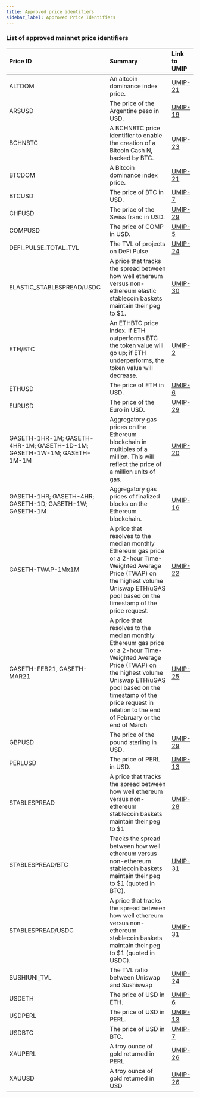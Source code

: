 ```yaml
---
title: Approved price identifiers
sidebar_label: Approved Price Identifiers
---
```



### List of approved mainnet price identifiers

|Price ID| Summary| Link to UMIP|
|:-------| :------| :-----------|
|ALTDOM| An altcoin dominance index price.| [UMIP-21](https://github.com/UMAprotocol/UMIPs/blob/master/UMIPs/umip-21.md)
|ARSUSD| The price of the Argentine peso in USD.| [UMIP-19](https://github.com/UMAprotocol/UMIPs/blob/master/UMIPs/umip-19.md)
|BCHNBTC| A BCHNBTC price identifier to enable the creation of a Bitcoin Cash N, backed by BTC.| [UMIP-23](https://github.com/UMAprotocol/UMIPs/blob/master/UMIPs/umip-23.md)
|BTCDOM| A Bitcoin dominance index price.| [UMIP-21](https://github.com/UMAprotocol/UMIPs/blob/master/UMIPs/umip-21.md)
|BTCUSD| The price of BTC in USD.| [UMIP-7](https://github.com/UMAprotocol/UMIPs/blob/master/UMIPs/umip-7.md)
|CHFUSD| The price of the Swiss franc in USD.| [UMIP-29](https://github.com/UMAprotocol/UMIPs/blob/master/UMIPs/umip-29.md)
|COMPUSD| The price of COMP in USD.| [UMIP-5](https://github.com/UMAprotocol/UMIPs/blob/master/UMIPs/umip-5.md)
|DEFI_PULSE_TOTAL_TVL| The TVL of projects on DeFi Pulse| [UMIP-24](https://github.com/UMAprotocol/UMIPs/blob/master/UMIPs/umip-24.md)
|ELASTIC_STABLESPREAD/USDC| A price that tracks the spread between how well ethereum versus non-ethereum elastic stablecoin baskets maintain their peg to $1.| [UMIP-30](https://github.com/UMAprotocol/UMIPs/blob/master/UMIPs/umip-30.md)
|ETH/BTC| An ETHBTC price index. If ETH outperforms BTC the token value will go up; if ETH underperforms, the token value will decrease.| [UMIP-2](https://github.com/UMAprotocol/UMIPs/blob/master/UMIPs/umip-2.md)
|ETHUSD| The price of ETH in USD.| [UMIP-6](https://github.com/UMAprotocol/UMIPs/blob/master/UMIPs/umip-6.md)
|EURUSD| The price of the Euro in USD.| [UMIP-29](https://github.com/UMAprotocol/UMIPs/blob/master/UMIPs/umip-29.md)
|GASETH-1HR-1M; GASETH-4HR-1M; GASETH-1D-1M; GASETH-1W-1M; GASETH-1M-1M| Aggregatory gas prices on the Ethereum blockchain in multiples of a million. This will reflect the price of a million units of gas.| [UMIP-20](https://github.com/UMAprotocol/UMIPs/blob/master/UMIPs/umip-20.md)
|GASETH-1HR; GASETH-4HR; GASETH-1D; GASETH-1W; GASETH-1M| Aggregatory gas prices of finalized blocks on the Ethereum blockchain.| [UMIP-16](https://github.com/UMAprotocol/UMIPs/blob/master/UMIPs/umip-16.md)
|GASETH-TWAP-1Mx1M|  A price that resolves to the median monthly Ethereum gas price or a 2-hour Time-Weighted Average Price (TWAP) on the highest volume Uniswap ETH/uGAS pool based on the timestamp of the price request.| [UMIP-22](https://github.com/UMAprotocol/UMIPs/blob/master/UMIPs/umip-22.md)
|GASETH-FEB21, GASETH-MAR21| A price that resolves to the median monthly Ethereum gas price or a 2-hour Time-Weighted Average Price (TWAP) on the highest volume Uniswap ETH/uGAS pool based on the timestamp of the price request in relation to the end of February or the end of March| [UMIP-25](https://github.com/UMAprotocol/UMIPs/blob/master/UMIPs/umip-25.md)
|GBPUSD| The price of the pound sterling in USD.| [UMIP-29](https://github.com/UMAprotocol/UMIPs/blob/master/UMIPs/umip-29.md)
|PERLUSD| The price of PERL in USD.| [UMIP-13](https://github.com/UMAprotocol/UMIPs/blob/master/UMIPs/umip-13.md)
|STABLESPREAD| A price that tracks the spread between how well ethereum versus non-ethereum stablecoin baskets maintain their peg to $1| [UMIP-28](https://github.com/UMAprotocol/UMIPs/blob/master/UMIPs/umip-28.md)
|STABLESPREAD/BTC| Tracks the spread between how well ethereum versus non-ethereum stablecoin baskets maintain their peg to $1 (quoted in BTC).| [UMIP-31](https://github.com/UMAprotocol/UMIPs/blob/master/UMIPs/umip-31.md)
|STABLESPREAD/USDC| A price that tracks the spread between how well ethereum versus non-ethereum stablecoin baskets maintain their peg to $1 (quoted in USDC).| [UMIP-31](https://github.com/UMAprotocol/UMIPs/blob/master/UMIPs/umip-31.md)
|SUSHIUNI_TVL| The TVL ratio between Uniswap and Sushiswap| [UMIP-24](https://github.com/UMAprotocol/UMIPs/blob/master/UMIPs/umip-24.md)
|USDETH| The price of USD in ETH.| [UMIP-6](https://github.com/UMAprotocol/UMIPs/blob/master/UMIPs/umip-6.md)
|USDPERL| The price of USD in PERL.| [UMIP-13](https://github.com/UMAprotocol/UMIPs/blob/master/UMIPs/umip-13.md)
|USDBTC| The price of USD in BTC.| [UMIP-7](https://github.com/UMAprotocol/UMIPs/blob/master/UMIPs/umip-7.md)
|XAUPERL| A troy ounce of gold returned in PERL| [UMIP-26](https://github.com/UMAprotocol/UMIPs/blob/master/UMIPs/umip-26.md)
|XAUUSD| A troy ounce of gold returned in USD| [UMIP-26](https://github.com/UMAprotocol/UMIPs/blob/master/UMIPs/umip-26.md)

